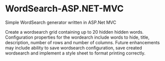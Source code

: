 # WordSearch-ASP.NET-MVC
Simple WordSearch generator written in ASP.Net MVC

Create a wordsearch grid containing up to 20 hidden hidden words. Configuration properties for the wordearch include words to hide, title, description,
number of rows and number of columns. Future enhancements may include ability to save wordsearch configuration, save created wordsearch and implement
a style sheet to format printing correctly.
